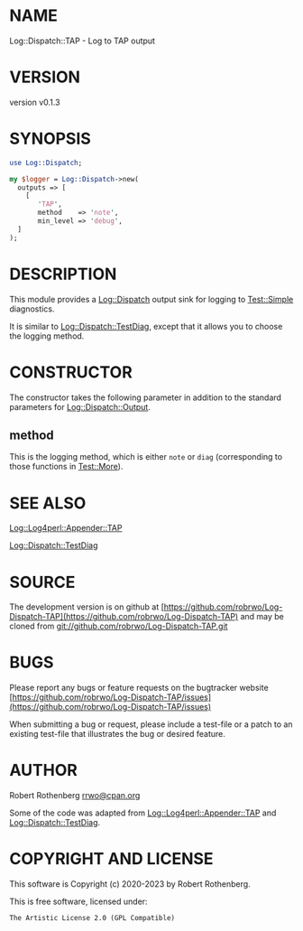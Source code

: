 # NAME

Log::Dispatch::TAP - Log to TAP output

# VERSION

version v0.1.3

# SYNOPSIS

```perl
use Log::Dispatch;

my $logger = Log::Dispatch->new(
  outputs => [
    [
       'TAP',
       method    => 'note',
       min_level => 'debug',
  ]
);
```

# DESCRIPTION

This module provides a [Log::Dispatch](https://metacpan.org/pod/Log::Dispatch) output sink for logging to
[Test::Simple](https://metacpan.org/pod/Test::Simple) diagnostics.

It is similar to [Log::Dispatch::TestDiag](https://metacpan.org/pod/Log::Dispatch::TestDiag), except that it allows you
to choose the logging method.

# CONSTRUCTOR

The constructor takes the following parameter in addition to the
standard parameters for [Log::Dispatch::Output](https://metacpan.org/pod/Log::Dispatch::Output).

## method

This is the logging method, which is either `note` or `diag`
(corresponding to those functions in [Test::More](https://metacpan.org/pod/Test::More)).

# SEE ALSO

[Log::Log4perl::Appender::TAP](https://metacpan.org/pod/Log::Log4perl::Appender::TAP)

[Log::Dispatch::TestDiag](https://metacpan.org/pod/Log::Dispatch::TestDiag)

# SOURCE

The development version is on github at [https://github.com/robrwo/Log-Dispatch-TAP](https://github.com/robrwo/Log-Dispatch-TAP)
and may be cloned from [git://github.com/robrwo/Log-Dispatch-TAP.git](git://github.com/robrwo/Log-Dispatch-TAP.git)

# BUGS

Please report any bugs or feature requests on the bugtracker website
[https://github.com/robrwo/Log-Dispatch-TAP/issues](https://github.com/robrwo/Log-Dispatch-TAP/issues)

When submitting a bug or request, please include a test-file or a
patch to an existing test-file that illustrates the bug or desired
feature.

# AUTHOR

Robert Rothenberg <rrwo@cpan.org>

Some of the code was adapted from [Log::Log4perl::Appender::TAP](https://metacpan.org/pod/Log::Log4perl::Appender::TAP)
and [Log::Dispatch::TestDiag](https://metacpan.org/pod/Log::Dispatch::TestDiag).

# COPYRIGHT AND LICENSE

This software is Copyright (c) 2020-2023 by Robert Rothenberg.

This is free software, licensed under:

```
The Artistic License 2.0 (GPL Compatible)
```
